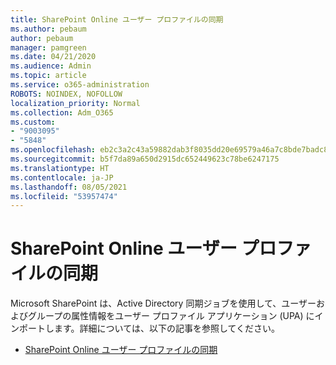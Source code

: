 ```yaml
---
title: SharePoint Online ユーザー プロファイルの同期
ms.author: pebaum
author: pebaum
manager: pamgreen
ms.date: 04/21/2020
ms.audience: Admin
ms.topic: article
ms.service: o365-administration
ROBOTS: NOINDEX, NOFOLLOW
localization_priority: Normal
ms.collection: Adm_O365
ms.custom:
- "9003095"
- "5848"
ms.openlocfilehash: eb2c3a2c43a59882dab3f8035dd20e69579a46a7c8bde7badc80310a1ab57f6e
ms.sourcegitcommit: b5f7da89a650d2915dc652449623c78be6247175
ms.translationtype: HT
ms.contentlocale: ja-JP
ms.lasthandoff: 08/05/2021
ms.locfileid: "53957474"
---
```

# <a name="sharepoint-online-user-profile-synchronization"></a>SharePoint Online ユーザー プロファイルの同期

Microsoft SharePoint は、Active Directory 同期ジョブを使用して、ユーザーおよびグループの属性情報をユーザー プロファイル アプリケーション (UPA) にインポートします。詳細については、以下の記事を参照してください。

- [SharePoint Online ユーザー プロファイルの同期](https://docs.microsoft.com/sharepoint/user-profile-sync)
